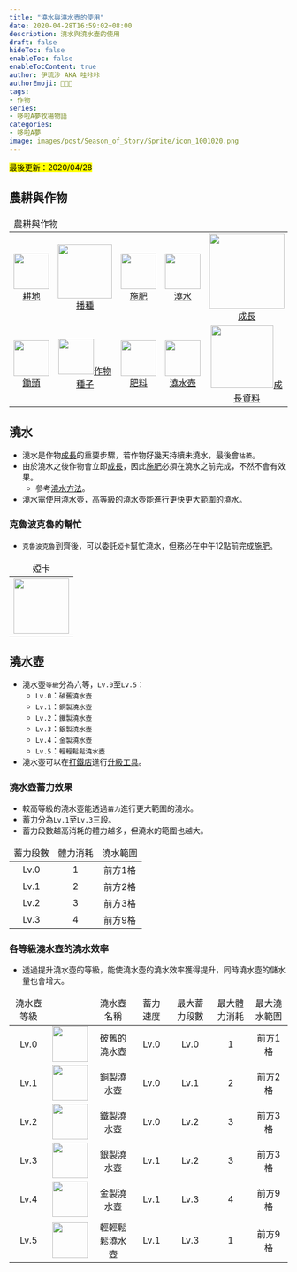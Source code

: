 ```yaml
---
title: "澆水與澆水壺的使用"
date: 2020-04-28T16:59:02+08:00
description: 澆水與澆水壺的使用
draft: false
hideToc: false
enableToc: false
enableTocContent: true
author: 伊琉沙 AKA 哇咔咔
authorEmoji: 👩🏿‍🚀
tags: 
- 作物
series:
- 哆啦A夢牧場物語
categories:
- 哆啦A夢
image: images/post/Season_of_Story/Sprite/icon_1001020.png
---
```

<mark>最後更新：2020/04/28</mark>

## 農耕與作物
<table>
    <thead>
        <tr>
            <td colspan="10">農耕與作物</td>        
        </tr>
    </thead>
    <tr>
        <td align="center"><a href="../doraemon-story-crop-part1"><img width="64px" src= "/images/post/Season_of_Story/Sprite/icon_1001000.png">耕地</a></td>
        <td align="center"><a href="../doraemon-story-crop-part2"><img width="98px" src= "/images/post/Season_of_Story/Sprite/Crop_90110400.png">播種</a></td>
        <td align="center"><a href="../doraemon-story-crop-part3"><img width="64px" src= "/images/post/Season_of_Story/Sprite/icon_1103001.png">施肥</a></td>
        <td align="center"><a href="../doraemon-story-crop-part4"><img width="64px" src= "/images/post/Season_of_Story/Sprite/icon_1001020.png">澆水</a></td>        
        <td align="center"><a href="../doraemon-story-crop-part5"><img width="136px" src= "/images/post/Season_of_Story/Sprite/Crop_90110402.png">成長</a></td>
        <td align="center"><a href="../doraemon-story-crop-part6"><img width="64px" src= "/images/post/Season_of_Story/Sprite/icon_1001030.png">收成收割</a></td>
        <td align="center"><a href="../doraemon-story-shipping-prices-crops"><img width="64px" src= "/images/post/Season_of_Story/Sprite/icon_3000205.png">出貨價格</a></td>
    </tr>
    <tr>
        <td align="center"><a href="../doraemon-story-crop-part1/#鋤頭"><img width="64px" src= "/images/post/Season_of_Story/Sprite/icon_1001005.png">鋤頭</a></td>
        <td align="center"><a href="../doraemon-story-shop-20700-knick-knacks-general-store/#作物種子"><img width="64px" src= "/images/post/Season_of_Story/Sprite/icon_2000501.png">作物種子</a></td>
        <td align="center"><a href="../doraemon-story-shop-20700-knick-knacks-general-store/#肥料"><img width="64px" src= "/images/post/Season_of_Story/Sprite/icon_1103000.png">肥料</a></td>
        <td align="center"><a href="../doraemon-story-crop-part4/#澆水壺"><img width="64px" src= "/images/post/Season_of_Story/Sprite/icon_1001025.png">澆水壺</a></td>        
        <td align="center"><a href="../doraemon-story-crop-grow"><img width="113px" src= "/images/post/Season_of_Story/Sprite/Crop_90110405.png">成長資料</a></td>
        <td align="center"><a href="../doraemon-story-crop-part6/#鐮刀"><img width="64px" src= "/images/post/Season_of_Story/Sprite/icon_1001035.png">鐮刀</a></td>
        <td align="center"><a href="../#溫室種植"><img width="64px" src= "/images/post/Season_of_Story/Sprite/icon_1104000.png">溫室種植</a></td>
    </tr>
</table>

## 澆水
+ 澆水是作物[成長](../doraemon-story-crop-part5)的重要步驟，若作物好幾天持續未澆水，最後會`枯萎`。
+ 由於澆水之後作物會立即[成長](../doraemon-story-mod-crop/#成長方法)，因此[施肥](../doraemon-story-crop-part3)必須在澆水之前完成，不然不會有效果。
    + 參考[澆水方法](../doraemon-story-mod-crop/#澆水方法)。
+ 澆水需使用[澆水壺](../doraemon-story-crop-part4/#澆水壺)，高等級的澆水壺能進行更快更大範圍的澆水。

### 克魯波克魯的幫忙
+ `克魯波克魯`到齊後，可以委託`婭卡`幫忙澆水，但務必在中午12點前完成[施肥](../doraemon-story-crop-part3)。

<table>
    <thead>
        <tr>
            <td align="center">婭卡</td>
        </tr>
    </thead>
    <tr>
        <td align="center"><img width="100px" src= "/images/post/Season_of_Story/Sprite/icon_201041260.png"></td>
    </tr>
</table>

## 澆水壺
+ 澆水壺`等級`分為六等，`Lv.0`至`Lv.5`：
    + `Lv.0`：`破舊澆水壺`
    + `Lv.1`：`銅製澆水壺`
    + `Lv.2`：`鐵製澆水壺`
    + `Lv.3`：`銀製澆水壺`
    + `Lv.4`：`金製澆水壺`
    + `Lv.5`：`輕輕鬆鬆澆水壺`
+ 澆水壺可以在[打鐵店](../doraemon-story-shop-21100-anvil-blacksmith-shop)進行[升級工具](../doraemon-story-shop-21100-anvil-blacksmith-shop/#升級工具)。

### 澆水壺蓄力效果
+ 較高等級的澆水壺能透過`蓄力`進行更大範圍的澆水。
+ 蓄力分為`Lv.1`至`Lv.3`三段。
+ 蓄力段數越高消耗的體力越多，但澆水的範圍也越大。

<table>
    <thead>
        <tr>
            <td align="center">蓄力段數</td>            
            <td align="center">體力消耗</td>
            <td align="center">澆水範圍</td>
        </tr>
    </thead>
    <tr>
        <td align="center">Lv.0</td>
        <td align="center">1</td>
        <td align="center">前方1格</td>
    </tr>
    <tr>
        <td align="center">Lv.1</td>
        <td align="center">2</td>
        <td align="center">前方2格</td>
    </tr>
    <tr>
        <td align="center">Lv.2</td>
        <td align="center">3</td>
        <td align="center">前方3格</td>
    </tr>
    <tr>
        <td align="center">Lv.3</td>
        <td align="center">4</td>
        <td align="center">前方9格</td>
    </tr>
</table>

### 各等級澆水壺的澆水效率
+ 透過提升澆水壺的等級，能使澆水壺的澆水效率獲得提升，同時澆水壺的儲水量也會增大。

<table>
    <thead>
        <tr>
            <td align="center">澆水壺等級</td>
            <td align="center"></td>
            <td align="center">澆水壺名稱</td>
            <td align="center">蓄力速度</td>
            <td align="center">最大蓄力段數</td>            
            <td align="center">最大體力消耗</td>
            <td align="center">最大澆水範圍</td>
        </tr>
    </thead>
    <tr>
        <td align="center">Lv.0</td>
        <td align="center"><img width="64px" src= "/images/post/Season_of_Story/Sprite/icon_1001020.png"></td>
        <td align="center">破舊的澆水壺</td>
        <td align="center">Lv.0</td>
        <td align="center">Lv.0</td>
        <td align="center">1</td>
        <td align="center">前方1格</td>
    </tr>
    <tr>
        <td align="center">Lv.1</td>
        <td align="center"><img width="64px" src= "/images/post/Season_of_Story/Sprite/icon_1001021.png"></td>
        <td align="center">銅製澆水壺</td>
        <td align="center">Lv.0</td>
        <td align="center">Lv.1</td>
        <td align="center">2</td>
        <td align="center">前方2格</td>
    </tr>
    <tr>
        <td align="center">Lv.2</td>
        <td align="center"><img width="64px" src= "/images/post/Season_of_Story/Sprite/icon_1001022.png"></td>
        <td align="center">鐵製澆水壺</td>
        <td align="center">Lv.0</td>
        <td align="center">Lv.2</td>
        <td align="center">3</td>
        <td align="center">前方3格</td>
    </tr>
    <tr>
        <td align="center">Lv.3</td>
        <td align="center"><img width="64px" src= "/images/post/Season_of_Story/Sprite/icon_1001023.png"></td>
        <td align="center">銀製澆水壺</td>
        <td align="center">Lv.1</td>
        <td align="center">Lv.2</td>
        <td align="center">3</td>
        <td align="center">前方3格</td>
    </tr>
    <tr>
        <td align="center">Lv.4</td>
        <td align="center"><img width="64px" src= "/images/post/Season_of_Story/Sprite/icon_1001024.png"></td>
        <td align="center">金製澆水壺</td>
        <td align="center">Lv.1</td>
        <td align="center">Lv.3</td>
        <td align="center">4</td>
        <td align="center">前方9格</td>
    </tr>
    <tr>
        <td align="center">Lv.5</td>
        <td align="center"><img width="64px" src= "/images/post/Season_of_Story/Sprite/icon_1001025.png"></td>
        <td align="center">輕輕鬆鬆澆水壺</td>
        <td align="center">Lv.1</td>
        <td align="center">Lv.3</td>
        <td align="center">1</td>
        <td align="center">前方9格</td>
    </tr>
</table>